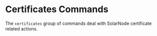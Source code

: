 # Certificates Commands

The `certificates` group of commands deal with SolarNode certificate related actions.

